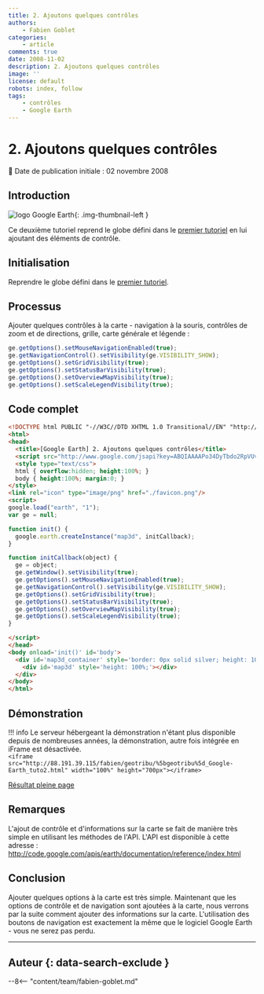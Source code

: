 ```yaml
---
title: 2. Ajoutons quelques contrôles
authors:
    - Fabien Goblet
categories:
    - article
comments: true
date: 2008-11-02
description: 2. Ajoutons quelques contrôles
image: ''
license: default
robots: index, follow
tags:
    - contrôles
    - Google Earth
---
```


# 2. Ajoutons quelques contrôles

:calendar: Date de publication initiale : 02 novembre 2008

## Introduction

![logo Google Earth](https://cdn.geotribu.fr/img/logos-icones/entreprises_association/google/googleearth.png "logo Google Earth"){: .img-thumbnail-left }

Ce deuxième tutoriel reprend le globe défini dans le [premier tutoriel](2008-10-28_1-introduction-a-l-api-google-earth.md) en lui ajoutant des éléments de contrôle.  

## Initialisation

Reprendre le globe défini dans le [premier tutoriel](2008-10-28_1-introduction-a-l-api-google-earth.md).  

## Processus

Ajouter quelques contrôles à la carte - navigation à la souris, contrôles de zoom et de directions, grille, carte générale et légende :  

```javascript
ge.getOptions().setMouseNavigationEnabled(true);  
ge.getNavigationControl().setVisibility(ge.VISIBILITY_SHOW);  
ge.getOptions().setGridVisibility(true);  
ge.getOptions().setStatusBarVisibility(true);  
ge.getOptions().setOverviewMapVisibility(true);  
ge.getOptions().setScaleLegendVisibility(true);
```  

## Code complet

```html
<!DOCTYPE html PUBLIC "-//W3C//DTD XHTML 1.0 Transitional//EN" "http://www.w3.org/TR/xhtml1/DTD/xhtml1-transitional.dtd">
<html>
<head>
  <title>[Google Earth] 2. Ajoutons quelques contrôles</title>
  <script src="http://www.google.com/jsapi?key=ABQIAAAAPo34DyTbdo2RpVUvdvK1qxTVkAM76o12Ue_ZZqmwjROaqOyBLhQVBCYY9lnsLXH3mdZLo-PWW8Z1DQ"></script>
  <style type="text/css">
  html { overflow:hidden; height:100%; }
  body { height:100%; margin:0; }
</style>
<link rel="icon" type="image/png" href="./favicon.png"/>
<script>
google.load("earth", "1");
var ge = null;

function init() {
  google.earth.createInstance("map3d", initCallback);
}

function initCallback(object) {
  ge = object;
  ge.getWindow().setVisibility(true);
  ge.getOptions().setMouseNavigationEnabled(true);
  ge.getNavigationControl().setVisibility(ge.VISIBILITY_SHOW);
  ge.getOptions().setGridVisibility(true);
  ge.getOptions().setStatusBarVisibility(true);
  ge.getOptions().setOverviewMapVisibility(true);
  ge.getOptions().setScaleLegendVisibility(true);
}

</script>
</head>
<body onload='init()' id='body'>
  <div id='map3d_container' style='border: 0px solid silver; height: 100%; width: 100%;'>
    <div id='map3d' style='height: 100%;'></div>
  </div>
</body>
</html>
```  

## Démonstration

!!! info
    Le serveur hébergeant la démonstration n'étant plus disponible depuis de nombreuses années, la démonstration, autre fois intégrée en iFrame est désactivée.  
    `<iframe src="http://88.191.39.115/fabien/geotribu/%5bgeotribu%5d_Google-Earth_tuto2.html" width="100%" height="700px"></iframe>`

[Résultat pleine page](http://88.191.39.115/fabien/geotribu/%5bgeotribu%5d_Google-Earth_tuto2.html)

## Remarques

L'ajout de contrôle et d'informations sur la carte se fait de manière très simple en utilisant les méthodes de l'API.
L'API est disponible à cette adresse : <http://code.google.com/apis/earth/documentation/reference/index.html>

## Conclusion

Ajouter quelques options à la carte est très simple.
Maintenant que les options de contrôle et de navigation sont ajoutées à la carte, nous verrons par la suite comment ajouter des informations sur la carte.
L'utilisation des boutons de navigation est exactement la même que le logiciel Google Earth - vous ne serez pas perdu.

----

## Auteur {: data-search-exclude }

--8<-- "content/team/fabien-goblet.md"
